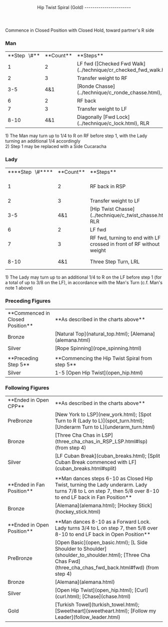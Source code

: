 <header>Hip Twist Spiral (Gold)
-----------------------

 </header>Commence in Closed Position with Closed Hold, toward partner's R side

### Man

 <table class="style1"> <tbody><tr> <td style="width:10%">**Step<span style="color:white">\_</span>\#**</td> <td style="width:10%">**Count**</td> <td style="width:30%">**Steps**</td> <td style="width:20%">**Position**</td> <td style="width:30%">**Turn**</td> </tr> <tr> <td>1</td> <td>2</td> <td> LF fwd ([Checked Fwd Walk](../technique/cr_checked_fwd_walk.html)) </td> <td>RSP</td> <td> </td> </tr> <tr> <td>2</td> <td>3</td> <td>Transfer weight to RF</td> <td>RSP</td> <td> </td> </tr> <tr> <td>3-5</td> <td>4&amp;1</td> <td> [Ronde Chasse](../technique/c_ronde_chasse.html), LRL </td> <td>End in PP</td> <td>1/8 to L</td> </tr> <tr> <td>6</td> <td>2</td> <td>RF back</td> <td> </td> <td> </td> </tr> <tr> <td>7</td> <td>3</td> <td>Transfer weight to LF</td> <td> </td> <td> </td> </tr> <tr> <td>8-10</td> <td>4&amp;1</td> <td> Diagonally [Fwd Lock](../technique/c_lock.html), RLR </td> <td>End in Open CPP</td> <td> </td> </tr> </tbody></table>

1\) The Man may turn up to 1/4 to R on RF before step 1, with the Lady turning an additional 1/4 accordingly  
 2) Step 1 may be replaced with a Side Cucaracha

### Lady

 <table class="style1"> <tbody><tr> <td style="width:10%">****Step<span style="color:white">\_</span>\#****</td> <td style="width:10%">**Count**</td> <td style="width:30%">**Steps**</td> <td style="width:20%">**Position**</td> <td style="width:30%">**Turn**</td> </tr> <tr> <td>1</td> <td>2</td> <td>RF back in RSP</td> <td>RSP</td> <td> 3/8 to R ([Fwd Walk Turning](../technique/cr_fwd_walk_turning.html)), then an additional 1/8 on LF before 1 </td> </tr> <tr> <td>2</td> <td>3</td> <td>Transfer weight to LF</td> <td>RSP</td> <td> </td> </tr> <tr> <td>3-5</td> <td>4&amp;1</td> <td> [Hip Twist Chasse](../technique/c_twist_chasse.html), RLR </td> <td>Closed to PP</td> <td>1/2 to L between 2-3, then 1/4 to R over 3-5</td> </tr> <tr> <td>6</td> <td>2</td> <td>LF fwd</td> <td> </td> <td> </td> </tr> <tr> <td>7</td> <td>3</td> <td>RF fwd, turning to end with LF crossed in front of RF without weight</td> <td> </td> <td> 5/8 to L ([Spiral Action](../technique/cr_spiral_action.html)) </td> </tr> <tr> <td>8-10</td> <td>4&amp;1</td> <td>Three Step Turn, LRL</td> <td>End in Open CPP</td> <td>1 full turn to L over 8-10</td> </tr> </tbody></table>

1\) The Lady may turn up to an additional 1/4 to R on the LF before step 1 (for a total of up to 3/8 on the LF), in accordance with the Man's Turn (c.f. Man's note 1 above)

### Preceding Figures

 <table> <tbody><tr> <td style="width:30%">**Commenced in Closed Position**</td> <td>**As described in the charts above**</td> </tr> <tr> <td style="width:30%">Bronze</td> <td> [Natural Top](natural_top.html); [Alemana](alemana.html) </td> </tr> <tr> <td>Silver</td> <td> [Rope Spinning](rope_spinning.html) </td> </tr> <tr> <td> </td> <td> </td> </tr> <tr> <td>**Preceding Step 5**</td> <td>**Commencing the Hip Twist Spiral from step 5**</td> </tr> <tr> <td>Silver</td> <td> 1-5 [Open Hip Twist](open_hip.html) </td> </tr> </tbody></table>

### Following Figures

 <table> <tbody><tr> <td>**Ended in Open CPP**</td> <td>**As described in the charts above**</td> </tr> <tr> <td>PreBronze</td> <td> [New York to LSP](new_york.html); [Spot Turn to R (Lady to L)](spot_turn.html); [Underarm Turn to L](underarm_turn.html) </td> </tr> <tr> <td>Bronze</td> <td> [Three Cha Chas in LSP](three_cha_chas_in_RSP_LSP.html#lsp) (from step 4) </td> </tr> <tr> <td>Silver</td> <td> [LF Cuban Break](cuban_breaks.html); [Split Cuban Break commenced with LF](cuban_breaks.html#split) </td> </tr> <tr> <td> </td> <td> </td> </tr> <tr> <td style="width:30%">**Ended in Fan Position**</td> <td>**Man dances steps 6-10 as Closed Hip Twist, turning the Lady underarm. Lady turns 7/8 to L on step 7, then 5/8 over 8-10 to end LF back in Fan Position**</td> </tr> <tr> <td>Bronze</td> <td> [Alemana](alemana.html); [Hockey Stick](hockey_stick.html) </td> </tr> <tr> <td> </td> <td> </td> </tr> <tr> <td style="width:30%">**Ended in Open Position**</td> <td>**Man dances 8-10 as a Forward Lock. Lady turns 3/4 to L on step 7, then 5/8 over 8-10 to end LF back in Open Position**</td> </tr> <tr> <td>PreBronze</td> <td> [Open Basic](open_basic.html); [L Side Shoulder to Shoulder](shoulder_to_shoulder.html); [Three Cha Chas Fwd](three_cha_chas_fwd_back.html#fwd) (from step 4) </td> </tr> <tr> <td>Bronze</td> <td> [Alemana](alemana.html) </td> </tr> <tr> <td>Silver</td> <td> [Open Hip Twist](open_hip.html); [Curl](curl.html); [Chase](chase.html) </td> </tr> <tr> <td>Gold</td> <td> [Turkish Towel](turkish_towel.html); [Sweetheart](sweetheart.html); [Follow my Leader](follow_leader.html) </td> </tr> </tbody></table>
